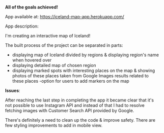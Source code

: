 **All of the goals achieved!** 

App available at: 
https://iceland-map-app.herokuapp.com/

App description:

I'm creating an interactive map of Iceland!

The built process of the project can be separated in parts:
- displaying map of Iceland divided by regions & displaying region's name when hovered over 
- displaying detailed map of chosen region 
- displaying marked spots with interesting places on the map & showing photos of these places taken from Google Images results related to these places
-option for users to add markers on the map 

**Issues**:

After reaching the last step in completing the app it became clear that it's not possible to use Instagram API and instead of that I had to resolve fetching images with Customer Search API provided by Google.

There's definitely a need to clean up the code & improve safety.
There are few styling improvements to add in mobile view.
